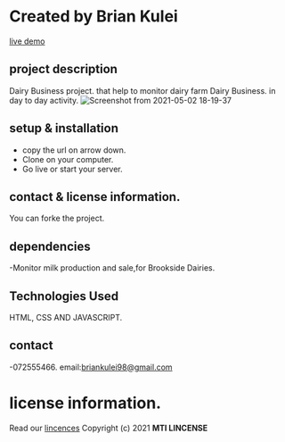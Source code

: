 # Created by Brian Kulei
[live demo](https://brian6382.github.io/javascript_project/)
##  project description
Dairy Business project. that help to monitor dairy farm Dairy Business. in day to day activity.
![Screenshot from 2021-05-02 18-19-37](https://user-images.githubusercontent.com/82508349/116818236-047fb880-ab73-11eb-846a-6299f77c5a05.png)
## setup & installation
- copy the url on arrow down.
- Clone on your computer.
- Go live or start your server.
## contact & license information.
You can forke the project.
## dependencies
-Monitor milk production and sale,for Brookside Dairies.
## Technologies Used
HTML, CSS AND JAVASCRIPT.
## contact 
-072555466. email:briankulei98@gmail.com 
# license information.
Read our [lincences](./Lincense)
Copyright (c) 2021 **MTI LINCENSE**
